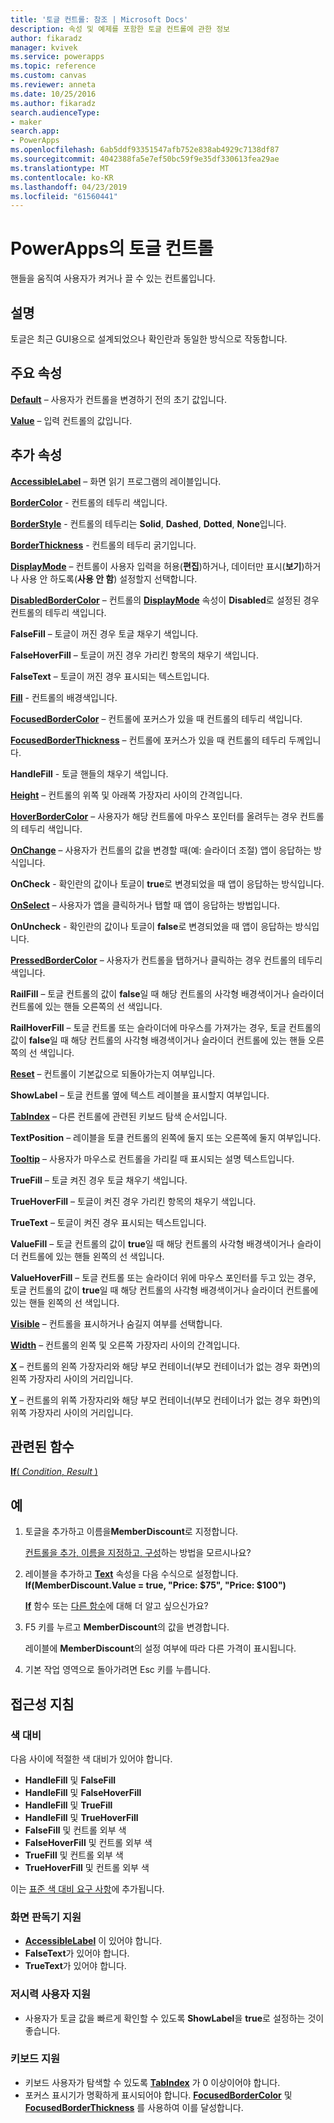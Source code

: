 ```yaml
---
title: '토글 컨트롤: 참조 | Microsoft Docs'
description: 속성 및 예제를 포함한 토글 컨트롤에 관한 정보
author: fikaradz
manager: kvivek
ms.service: powerapps
ms.topic: reference
ms.custom: canvas
ms.reviewer: anneta
ms.date: 10/25/2016
ms.author: fikaradz
search.audienceType:
- maker
search.app:
- PowerApps
ms.openlocfilehash: 6ab5ddf93351547afb752e838ab4929c7138df87
ms.sourcegitcommit: 4042388fa5e7ef50bc59f9e35df330613fea29ae
ms.translationtype: MT
ms.contentlocale: ko-KR
ms.lasthandoff: 04/23/2019
ms.locfileid: "61560441"
---
```

# <a name="toggle-control-in-powerapps"></a>PowerApps의 토글 컨트롤
핸들을 움직여 사용자가 켜거나 끌 수 있는 컨트롤입니다.

## <a name="description"></a>설명
토글은 최근 GUI용으로 설계되었으나 확인란과 동일한 방식으로 작동합니다.

## <a name="key-properties"></a>주요 속성
**[Default](properties-core.md)** – 사용자가 컨트롤을 변경하기 전의 초기 값입니다.

**[Value](properties-core.md)** – 입력 컨트롤의 값입니다.

## <a name="additional-properties"></a>추가 속성
**[AccessibleLabel](properties-accessibility.md)** – 화면 읽기 프로그램의 레이블입니다.

**[BorderColor](properties-color-border.md)** - 컨트롤의 테두리 색입니다.

**[BorderStyle](properties-color-border.md)** - 컨트롤의 테두리는 **Solid**, **Dashed**, **Dotted**, **None**입니다.

**[BorderThickness](properties-color-border.md)** - 컨트롤의 테두리 굵기입니다.

**[DisplayMode](properties-core.md)** – 컨트롤이 사용자 입력을 허용(**편집**)하거나, 데이터만 표시(**보기**)하거나 사용 안 하도록(**사용 안 함**) 설정할지 선택합니다.

**[DisabledBorderColor](properties-color-border.md)** – 컨트롤의 **[DisplayMode](properties-core.md)** 속성이 **Disabled**로 설정된 경우 컨트롤의 테두리 색입니다.

**FalseFill** – 토글이 꺼진 경우 토글 채우기 색입니다.

**FalseHoverFill** – 토글이 꺼진 경우 가리킨 항목의 채우기 색입니다.

**FalseText** – 토글이 꺼진 경우 표시되는 텍스트입니다.

**[Fill](properties-color-border.md)** - 컨트롤의 배경색입니다.

**[FocusedBorderColor](properties-color-border.md)** – 컨트롤에 포커스가 있을 때 컨트롤의 테두리 색입니다.

**[FocusedBorderThickness](properties-color-border.md)** – 컨트롤에 포커스가 있을 때 컨트롤의 테두리 두께입니다.

**HandleFill** - 토글 핸들의 채우기 색입니다.

**[Height](properties-size-location.md)** – 컨트롤의 위쪽 및 아래쪽 가장자리 사이의 간격입니다.

**[HoverBorderColor](properties-color-border.md)** – 사용자가 해당 컨트롤에 마우스 포인터를 올려두는 경우 컨트롤의 테두리 색입니다.

**[OnChange](properties-core.md)** – 사용자가 컨트롤의 값을 변경할 때(예: 슬라이더 조절) 앱이 응답하는 방식입니다.

**OnCheck** - 확인란의 값이나 토글이 **true**로 변경되었을 때 앱이 응답하는 방식입니다.

**[OnSelect](properties-core.md)** – 사용자가 앱을 클릭하거나 탭할 때 앱이 응답하는 방법입니다.

**OnUncheck** - 확인란의 값이나 토글이 **false**로 변경되었을 때 앱이 응답하는 방식입니다.

**[PressedBorderColor](properties-color-border.md)** – 사용자가 컨트롤을 탭하거나 클릭하는 경우 컨트롤의 테두리 색입니다.

**RailFill** – 토글 컨트롤의 값이 **false**일 때 해당 컨트롤의 사각형 배경색이거나 슬라이더 컨트롤에 있는 핸들 오른쪽의 선 색입니다.

**RailHoverFill** – 토글 컨트롤 또는 슬라이더에 마우스를 가져가는 경우, 토글 컨트롤의 값이 **false**일 때 해당 컨트롤의 사각형 배경색이거나 슬라이더 컨트롤에 있는 핸들 오른쪽의 선 색입니다.

**[Reset](properties-core.md)** – 컨트롤이 기본값으로 되돌아가는지 여부입니다.

**ShowLabel** – 토글 컨트롤 옆에 텍스트 레이블을 표시할지 여부입니다.

**[TabIndex](properties-accessibility.md)** – 다른 컨트롤에 관련된 키보드 탐색 순서입니다.

**TextPosition** – 레이블을 토클 컨트롤의 왼쪽에 둘지 또는 오른쪽에 둘지 여부입니다.

**[Tooltip](properties-core.md)** – 사용자가 마우스로 컨트롤을 가리킬 때 표시되는 설명 텍스트입니다.

**TrueFill** – 토글 켜진 경우 토글 채우기 색입니다.

**TrueHoverFill** – 토글이 켜진 경우 가리킨 항목의 채우기 색입니다.

**TrueText** – 토글이 켜진 경우 표시되는 텍스트입니다.

**ValueFill** – 토글 컨트롤의 값이 **true**일 때 해당 컨트롤의 사각형 배경색이거나 슬라이더 컨트롤에 있는 핸들 왼쪽의 선 색입니다.

**ValueHoverFill** – 토글 컨트롤 또는 슬라이더 위에 마우스 포인터를 두고 있는 경우, 토글 컨트롤의 값이 **true**일 때 해당 컨트롤의 사각형 배경색이거나 슬라이더 컨트롤에 있는 핸들 왼쪽의 선 색입니다.

**[Visible](properties-core.md)** – 컨트롤을 표시하거나 숨길지 여부를 선택합니다.

**[Width](properties-size-location.md)** – 컨트롤의 왼쪽 및 오른쪽 가장자리 사이의 간격입니다.

**[X](properties-size-location.md)** – 컨트롤의 왼쪽 가장자리와 해당 부모 컨테이너(부모 컨테이너가 없는 경우 화면)의 왼쪽 가장자리 사이의 거리입니다.

**[Y](properties-size-location.md)** – 컨트롤의 위쪽 가장자리와 해당 부모 컨테이너(부모 컨테이너가 없는 경우 화면)의 위쪽 가장자리 사이의 거리입니다.

## <a name="related-functions"></a>관련된 함수
[**If**( *Condition*, *Result* )](../functions/function-if.md)

## <a name="example"></a>예
1. 토글을 추가하고 이름을**MemberDiscount**로 지정합니다.

    [컨트롤을 추가, 이름을 지정하고, 구성](../add-configure-controls.md)하는 방법을 모르시나요?
2. 레이블을 추가하고 **[Text](properties-core.md)** 속성을 다음 수식으로 설정합니다.
   <br>**If(MemberDiscount.Value = true, "Price: $75", "Price: $100")**

    **[If](../functions/function-if.md)** 함수 또는 [다른 함수](../formula-reference.md)에 대해 더 알고 싶으신가요?
3. F5 키를 누르고 **MemberDiscount**의 값을 변경합니다.

    레이블에 **MemberDiscount**의 설정 여부에 따라 다른 가격이 표시됩니다.
4. 기본 작업 영역으로 돌아가려면 Esc 키를 누릅니다.


## <a name="accessibility-guidelines"></a>접근성 지침
### <a name="color-contrast"></a>색 대비
다음 사이에 적절한 색 대비가 있어야 합니다.
* **HandleFill** 및 **FalseFill**
* **HandleFill** 및 **FalseHoverFill**
* **HandleFill** 및 **TrueFill**
* **HandleFill** 및 **TrueHoverFill**
* **FalseFill** 및 컨트롤 외부 색
* **FalseHoverFill** 및 컨트롤 외부 색
* **TrueFill** 및 컨트롤 외부 색
* **TrueHoverFill** 및 컨트롤 외부 색

이는 [표준 색 대비 요구 사항](../accessible-apps-color.md)에 추가됩니다.

### <a name="screen-reader-support"></a>화면 판독기 지원
* **[AccessibleLabel](properties-accessibility.md)** 이 있어야 합니다.
* **FalseText**가 있어야 합니다.
* **TrueText**가 있어야 합니다.

### <a name="low-vision-support"></a>저시력 사용자 지원
* 사용자가 토글 값을 빠르게 확인할 수 있도록 **ShowLabel**을 **true**로 설정하는 것이 좋습니다.

### <a name="keyboard-support"></a>키보드 지원
* 키보드 사용자가 탐색할 수 있도록 **[TabIndex](properties-accessibility.md)** 가 0 이상이어야 합니다.
* 포커스 표시기가 명확하게 표시되어야 합니다. **[FocusedBorderColor](properties-color-border.md)** 및 **[FocusedBorderThickness](properties-color-border.md)** 를 사용하여 이를 달성합니다.
